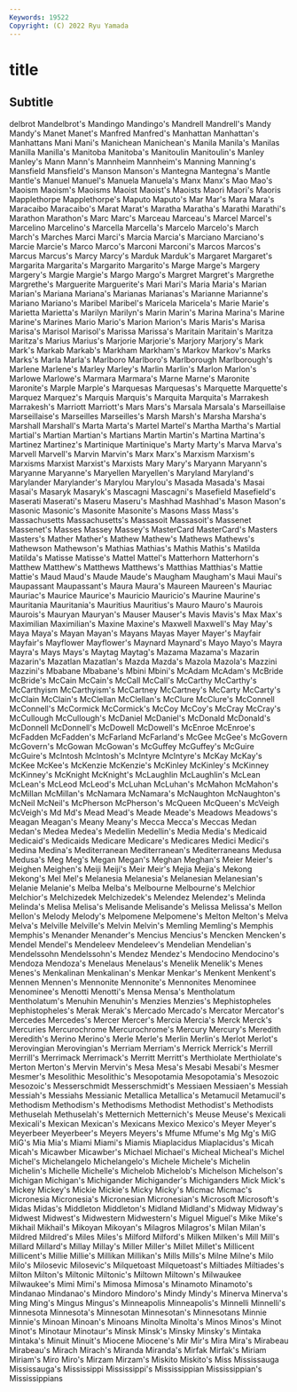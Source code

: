 ```yaml
---
Keywords: 19522
Copyright: (C) 2022 Ryu Yamada
---
```



# title

## Subtitle
delbrot Mandelbrot's Mandingo
Mandingo's Mandrell Mandrell's Mandy Mandy's Manet Manet's Manfred Manfred's Manhattan
Manhattan's Manhattans Mani Mani's Manichean Manichean's Manila Manila's Manilas Manilla
Manilla's Manitoba Manitoba's Manitoulin Manitoulin's Manley Manley's Mann Mann's Mannheim
Mannheim's Manning Manning's Mansfield Mansfield's Manson Manson's Mantegna Mantegna's Mantle
Mantle's Manuel Manuel's Manuela Manuela's Manx Manx's Mao Mao's Maoism
Maoism's Maoisms Maoist Maoist's Maoists Maori Maori's Maoris Mapplethorpe Mapplethorpe's
Maputo Maputo's Mar Mar's Mara Mara's Maracaibo Maracaibo's Marat Marat's
Maratha Maratha's Marathi Marathi's Marathon Marathon's Marc Marc's Marceau Marceau's
Marcel Marcel's Marcelino Marcelino's Marcella Marcella's Marcelo Marcelo's March March's
Marches Marci Marci's Marcia Marcia's Marciano Marciano's Marcie Marcie's Marco
Marco's Marconi Marconi's Marcos Marcos's Marcus Marcus's Marcy Marcy's Marduk
Marduk's Margaret Margaret's Margarita Margarita's Margarito Margarito's Marge Marge's Margery
Margery's Margie Margie's Margo Margo's Margret Margret's Margrethe Margrethe's Marguerite
Marguerite's Mari Mari's Maria Maria's Marian Marian's Mariana Mariana's Marianas
Marianas's Marianne Marianne's Mariano Mariano's Maribel Maribel's Maricela Maricela's Marie
Marie's Marietta Marietta's Marilyn Marilyn's Marin Marin's Marina Marina's Marine
Marine's Marines Mario Mario's Marion Marion's Maris Maris's Marisa Marisa's
Marisol Marisol's Marissa Marissa's Maritain Maritain's Maritza Maritza's Marius Marius's
Marjorie Marjorie's Marjory Marjory's Mark Mark's Markab Markab's Markham Markham's
Markov Markov's Marks Marks's Marla Marla's Marlboro Marlboro's Marlborough Marlborough's
Marlene Marlene's Marley Marley's Marlin Marlin's Marlon Marlon's Marlowe Marlowe's
Marmara Marmara's Marne Marne's Maronite Maronite's Marple Marple's Marquesas Marquesas's
Marquette Marquette's Marquez Marquez's Marquis Marquis's Marquita Marquita's Marrakesh Marrakesh's
Marriott Marriott's Mars Mars's Marsala Marsala's Marseillaise Marseillaise's Marseilles Marseilles's
Marsh Marsh's Marsha Marsha's Marshall Marshall's Marta Marta's Martel Martel's
Martha Martha's Martial Martial's Martian Martian's Martians Martin Martin's Martina
Martina's Martinez Martinez's Martinique Martinique's Marty Marty's Marva Marva's Marvell
Marvell's Marvin Marvin's Marx Marx's Marxism Marxism's Marxisms Marxist Marxist's
Marxists Mary Mary's Maryann Maryann's Maryanne Maryanne's Maryellen Maryellen's Maryland
Maryland's Marylander Marylander's Marylou Marylou's Masada Masada's Masai Masai's Masaryk
Masaryk's Mascagni Mascagni's Masefield Masefield's Maserati Maserati's Maseru Maseru's Mashhad
Mashhad's Mason Mason's Masonic Masonic's Masonite Masonite's Masons Mass Mass's
Massachusetts Massachusetts's Massasoit Massasoit's Massenet Massenet's Masses Massey Massey's MasterCard
MasterCard's Masters Masters's Mather Mather's Mathew Mathew's Mathews Mathews's Mathewson
Mathewson's Mathias Mathias's Mathis Mathis's Matilda Matilda's Matisse Matisse's Mattel
Mattel's Matterhorn Matterhorn's Matthew Matthew's Matthews Matthews's Matthias Matthias's Mattie
Mattie's Maud Maud's Maude Maude's Maugham Maugham's Maui Maui's Maupassant
Maupassant's Maura Maura's Maureen Maureen's Mauriac Mauriac's Maurice Maurice's Mauricio
Mauricio's Maurine Maurine's Mauritania Mauritania's Mauritius Mauritius's Mauro Mauro's Maurois
Maurois's Mauryan Mauryan's Mauser Mauser's Mavis Mavis's Max Max's Maximilian
Maximilian's Maxine Maxine's Maxwell Maxwell's May May's Maya Maya's Mayan
Mayan's Mayans Mayas Mayer Mayer's Mayfair Mayfair's Mayflower Mayflower's Maynard
Maynard's Mayo Mayo's Mayra Mayra's Mays Mays's Maytag Maytag's Mazama
Mazama's Mazarin Mazarin's Mazatlan Mazatlan's Mazda Mazda's Mazola Mazola's Mazzini
Mazzini's Mbabane Mbabane's Mbini Mbini's McAdam McAdam's McBride McBride's McCain
McCain's McCall McCall's McCarthy McCarthy's McCarthyism McCarthyism's McCartney McCartney's McCarty
McCarty's McClain McClain's McClellan McClellan's McClure McClure's McConnell McConnell's McCormick
McCormick's McCoy McCoy's McCray McCray's McCullough McCullough's McDaniel McDaniel's McDonald
McDonald's McDonnell McDonnell's McDowell McDowell's McEnroe McEnroe's McFadden McFadden's McFarland
McFarland's McGee McGee's McGovern McGovern's McGowan McGowan's McGuffey McGuffey's McGuire
McGuire's McIntosh McIntosh's McIntyre McIntyre's McKay McKay's McKee McKee's McKenzie
McKenzie's McKinley McKinley's McKinney McKinney's McKnight McKnight's McLaughlin McLaughlin's McLean
McLean's McLeod McLeod's McLuhan McLuhan's McMahon McMahon's McMillan McMillan's McNamara
McNamara's McNaughton McNaughton's McNeil McNeil's McPherson McPherson's McQueen McQueen's McVeigh
McVeigh's Md Md's Mead Mead's Meade Meade's Meadows Meadows's Meagan
Meagan's Meany Meany's Mecca Mecca's Meccas Medan Medan's Medea Medea's
Medellin Medellin's Media Media's Medicaid Medicaid's Medicaids Medicare Medicare's Medicares
Medici Medici's Medina Medina's Mediterranean Mediterranean's Mediterraneans Medusa Medusa's Meg
Meg's Megan Megan's Meghan Meghan's Meier Meier's Meighen Meighen's Meiji
Meiji's Meir Meir's Mejia Mejia's Mekong Mekong's Mel Mel's Melanesia
Melanesia's Melanesian Melanesian's Melanie Melanie's Melba Melba's Melbourne Melbourne's Melchior
Melchior's Melchizedek Melchizedek's Melendez Melendez's Melinda Melinda's Melisa Melisa's Melisande
Melisande's Melissa Melissa's Mellon Mellon's Melody Melody's Melpomene Melpomene's Melton
Melton's Melva Melva's Melville Melville's Melvin Melvin's Memling Memling's Memphis
Memphis's Menander Menander's Mencius Mencius's Mencken Mencken's Mendel Mendel's Mendeleev
Mendeleev's Mendelian Mendelian's Mendelssohn Mendelssohn's Mendez Mendez's Mendocino Mendocino's Mendoza
Mendoza's Menelaus Menelaus's Menelik Menelik's Menes Menes's Menkalinan Menkalinan's Menkar
Menkar's Menkent Menkent's Mennen Mennen's Mennonite Mennonite's Mennonites Menominee Menominee's
Menotti Menotti's Mensa Mensa's Mentholatum Mentholatum's Menuhin Menuhin's Menzies Menzies's
Mephistopheles Mephistopheles's Merak Merak's Mercado Mercado's Mercator Mercator's Mercedes Mercedes's
Mercer Mercer's Mercia Mercia's Merck Merck's Mercuries Mercurochrome Mercurochrome's Mercury
Mercury's Meredith Meredith's Merino Merino's Merle Merle's Merlin Merlin's Merlot
Merlot's Merovingian Merovingian's Merriam Merriam's Merrick Merrick's Merrill Merrill's Merrimack
Merrimack's Merritt Merritt's Merthiolate Merthiolate's Merton Merton's Mervin Mervin's Mesa
Mesa's Mesabi Mesabi's Mesmer Mesmer's Mesolithic Mesolithic's Mesopotamia Mesopotamia's Mesozoic
Mesozoic's Messerschmidt Messerschmidt's Messiaen Messiaen's Messiah Messiah's Messiahs Messianic Metallica
Metallica's Metamucil Metamucil's Methodism Methodism's Methodisms Methodist Methodist's Methodists Methuselah
Methuselah's Metternich Metternich's Meuse Meuse's Mexicali Mexicali's Mexican Mexican's Mexicans
Mexico Mexico's Meyer Meyer's Meyerbeer Meyerbeer's Meyers Meyers's Mfume Mfume's
Mg Mg's MiG MiG's Mia Mia's Miami Miami's Miamis Miaplacidus
Miaplacidus's Micah Micah's Micawber Micawber's Michael Michael's Micheal Micheal's Michel
Michel's Michelangelo Michelangelo's Michele Michele's Michelin Michelin's Michelle Michelle's Michelob
Michelob's Michelson Michelson's Michigan Michigan's Michigander Michigander's Michiganders Mick Mick's
Mickey Mickey's Mickie Mickie's Micky Micky's Micmac Micmac's Micronesia Micronesia's
Micronesian Micronesian's Microsoft Microsoft's Midas Midas's Middleton Middleton's Midland Midland's
Midway Midway's Midwest Midwest's Midwestern Midwestern's Miguel Miguel's Mike Mike's
Mikhail Mikhail's Mikoyan Mikoyan's Milagros Milagros's Milan Milan's Mildred Mildred's
Miles Miles's Milford Milford's Milken Milken's Mill Mill's Millard Millard's
Millay Millay's Miller Miller's Millet Millet's Millicent Millicent's Millie Millie's
Millikan Millikan's Mills Mills's Milne Milne's Milo Milo's Milosevic Milosevic's
Milquetoast Milquetoast's Miltiades Miltiades's Milton Milton's Miltonic Miltonic's Miltown Miltown's
Milwaukee Milwaukee's Mimi Mimi's Mimosa Mimosa's Minamoto Minamoto's Mindanao Mindanao's
Mindoro Mindoro's Mindy Mindy's Minerva Minerva's Ming Ming's Mingus Mingus's
Minneapolis Minneapolis's Minnelli Minnelli's Minnesota Minnesota's Minnesotan Minnesotan's Minnesotans Minnie
Minnie's Minoan Minoan's Minoans Minolta Minolta's Minos Minos's Minot Minot's
Minotaur Minotaur's Minsk Minsk's Minsky Minsky's Mintaka Mintaka's Minuit Minuit's
Miocene Miocene's Mir Mir's Mira Mira's Mirabeau Mirabeau's Mirach Mirach's
Miranda Miranda's Mirfak Mirfak's Miriam Miriam's Miro Miro's Mirzam Mirzam's
Miskito Miskito's Miss Mississauga Mississauga's Mississippi Mississippi's Mississippian Mississippian's Mississippians
